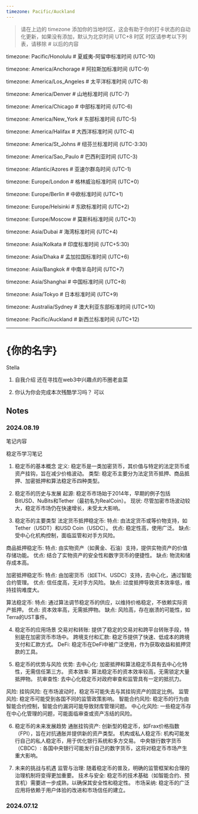 ```yaml
---
timezone: Pacific/Auckland
---
```


> 请在上边的 timezone 添加你的当地时区，这会有助于你的打卡状态的自动化更新，如果没有添加，默认为北京时间 UTC+8 时区
> 时区请参考以下列表，请移除 # 以后的内容

timezone: Pacific/Honolulu # 夏威夷-阿留申标准时间 (UTC-10)

timezone: America/Anchorage # 阿拉斯加标准时间 (UTC-9)

timezone: America/Los_Angeles # 太平洋标准时间 (UTC-8)

timezone: America/Denver # 山地标准时间 (UTC-7)

timezone: America/Chicago # 中部标准时间 (UTC-6)

timezone: America/New_York # 东部标准时间 (UTC-5)

timezone: America/Halifax # 大西洋标准时间 (UTC-4)

timezone: America/St_Johns # 纽芬兰标准时间 (UTC-3:30)

timezone: America/Sao_Paulo # 巴西利亚时间 (UTC-3)

timezone: Atlantic/Azores # 亚速尔群岛时间 (UTC-1)

timezone: Europe/London # 格林威治标准时间 (UTC+0)

timezone: Europe/Berlin # 中欧标准时间 (UTC+1)

timezone: Europe/Helsinki # 东欧标准时间 (UTC+2)

timezone: Europe/Moscow # 莫斯科标准时间 (UTC+3)

timezone: Asia/Dubai # 海湾标准时间 (UTC+4)

timezone: Asia/Kolkata # 印度标准时间 (UTC+5:30)

timezone: Asia/Dhaka # 孟加拉国标准时间 (UTC+6)

timezone: Asia/Bangkok # 中南半岛时间 (UTC+7)

timezone: Asia/Shanghai # 中国标准时间 (UTC+8)

timezone: Asia/Tokyo # 日本标准时间 (UTC+9)

timezone: Australia/Sydney # 澳大利亚东部标准时间 (UTC+10)

timezone: Pacific/Auckland # 新西兰标准时间 (UTC+12)

---

# {你的名字}
Stella

1. 自我介绍
还在寻找在web3中兴趣点的币圈老韭菜

2. 你认为你会完成本次残酷学习吗？
可以

## Notes

<!-- Content_START -->

### 2024.08.19

笔记内容

稳定币学习笔记

1. 稳定币的基本概念
定义: 稳定币是一类加密货币，其价值与特定的法定货币或资产挂钩，旨在减少价格波动。
类型: 稳定币主要分为法定货币抵押、商品抵押、加密抵押和算法稳定币四种类型。

2. 稳定币的历史与发展
起源: 稳定币市场始于2014年，早期的例子包括BitUSD、NuBits和Tether（最初名为RealCoin）。
现状: 尽管加密市场波动较大，稳定币市场仍在快速增长，未受太大影响。

3. 稳定币的主要类型
法定货币抵押稳定币:
特点: 由法定货币或等价物支持，如Tether（USDT）和USD Coin（USDC）。
优点: 稳定性高，使用广泛。
缺点: 受中心化机构控制，面临监管和对手方风险。

商品抵押稳定币:
特点: 由实物资产（如黄金、石油）支持，提供实物资产的价值存储功能。
优点: 结合了实物资产的安全性和数字货币的便捷性。
缺点: 物流和储存成本高。

加密抵押稳定币:
特点: 由加密货币（如ETH、USDC）支持，去中心化，通过智能合约管理。
优点: 信任度高，无对手方风险。
缺点: 过度抵押导致资本效率低，维持挂钩难度大。

算法稳定币:
特点: 通过算法调节稳定币的供应，以维持价格稳定，不依赖实际资产抵押。
优点: 资本效率高，无需抵押物。
缺点: 风险高，存在崩溃的可能性，如Terra的UST事件。

4. 稳定币的应用场景
交易对和转账: 提供了稳定的交易对和跨平台转账手段，特别是在加密货币市场中。
跨境支付和汇款: 稳定币提供了快速、低成本的跨境支付和汇款方式。
DeFi: 稳定币在DeFi中被广泛使用，作为获取收益和抵押贷款的工具。

5. 稳定币的优势与风险
优势:
去中心化: 加密抵押和算法稳定币具有去中心化特性，无需信任第三方。
资本效率: 算法稳定币的资本效率较高，无需锁定大量抵押物。
抗审查性: 去中心化稳定币对政府审查和监管具有一定的抵抗力。

风险:
挂钩风险: 在市场波动时，稳定币可能失去与其挂钩资产的固定比例。
监管风险: 稳定币可能受到各国不同的监管政策影响。
智能合约风险: 稳定币的行为由智能合约控制，智能合约漏洞可能导致财库管理问题。
中心化风险: 一些稳定币存在中心化管理的问题，可能面临审查或资产冻结的风险。

6. 稳定币的未来发展趋势
通胀挂钩资产: 创新型的稳定币，如Frax价格指数（FPI），旨在对抗通胀并提供新的资产类型。
机构或私人稳定币: 机构可能发行自己的私人稳定币，用于优化银行系统和多方交易。
中央银行数字货币（CBDC）: 各国中央银行可能发行自己的数字货币，这将对稳定币市场产生重大影响。

7. 未来的挑战与机遇
监管与治理: 随着稳定币的普及，明确的监管框架和合理的治理机制将变得更加重要。
技术与安全: 稳定币的技术基础（如智能合约、预言机）需要进一步成熟，以确保其安全性和稳定性。
市场采纳: 稳定币的广泛应用将依赖于用户体验的改进和市场信任的建立。


### 2024.07.12

<!-- Content_END -->
